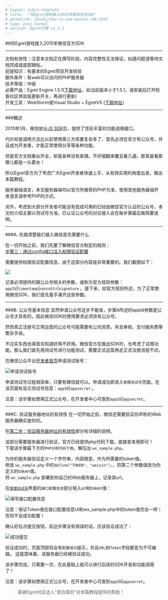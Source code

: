 ```yaml
---
# layout: subjs-template
# title:  "将Egret游戏接入2015年微信官方SDK"
# permalink: jksubj/how-to-use-weixin-sdk.html
# type: proj-normal
# version: Egret引擎 v1.5.1
---
```

       
          
        
      
##将Egret游戏接入2015年微信官方SDK
     
      
    
------
文档有效性：注意本文档正在撰写阶段，内容完整性无法保证，如遇问题请等待文档完成或底部跟帖。           
前提知识：有基本的Egret项目开发经验         
额外条件：有web可以访问的PHP服务器     
技术等级：中级             
必需产品：Egret Engine 1.5.1(<a href="http://www.egret.com/egretengine" target="_blank">下载地址</a>，如当前版本小于1.5.1，请安装后打开检查社区体验版更新开关，再进行更新)       
开发工具：WebStorm或Visual Studio + EgretVS (<a href="http://www.egret.com/egretvs" target="_blank">下载地址</a>)        
          
      
    
------


###概述

2015年1月，微信放出[JS SDK](http://mp.weixin.qq.com/wiki/)后，提供了空前丰富的功能调用接口。

代价却是调用方法比以前使用第三方库要复杂多了，首先必须在官方有公众号，并且成为开发者，才能正常使用分享等各种功能。
     
但是官方文档看似齐全，却是各种没有条理。不仔细翻来覆去看几遍，那真是看那哪儿都是一头雾水！
    
所以Egret官方为了考虑广大Egret开发者快速上手，从有效实用的角度出发，推出本篇教程。
   
服务器端语言，本文服务器端均以官方所推荐的PHP为准，使用其他服务器端开发语言请参考PHP的方式。 
   
另外，考虑到大部分开发者可能没有现成可用的已经由微信官方认证的公众号，本文的介绍主要以测试号为准。已认证公众号的对应接入会在每步骤最后做简要说明。
    
------
###A. 先搞清楚我们接入微信首先需要什么   
   
在一切开始之前，我们先要了解微信官方制定的规则：   
[步骤三：通过config接口注入权限验证配置](http://mp.weixin.qq.com/wiki/7/aaa137b55fb2e0456bf8dd9148dd613f.html#.E6.AD.A5.E9.AA.A4.E4.B8.89.EF.BC.9A.E9.80.9A.E8.BF.87config.E6.8E.A5.E5.8F.A3.E6.B3.A8.E5.85.A5.E6.9D.83.E9.99.90.E9.AA.8C.E8.AF.81.E9.85.8D.E7.BD.AE)

需要提供权限验证配置信息，由于这部分内容是非常重要的。我们截图如下：         
          
![]({{site.baseurl}}/assets/img-subj/how-to-use-weixin-sdk/02-official-config-comments.jpg)

记录必须提供的跟公众号相关的参数，或称为官方规则参数： `appId`|`timestamp`|`nonceStr`|`signature` 。接下来，如官方规则所述，为了正常使用微信SDK，我们首先着手凑齐这些参数。
       
      
------
###B. 公众号基本信息
显然申请公众号这步不能省，步骤A所述的appId参数是公众号才具有的，因此微信SDK的使用要求必须具有公众号。   
   
然而真正注册可正常运营的公众号可能需要有公司资质，并且审核、支付服务费等繁杂手续。  
   
不过买东西也得首先知道好用不好用。微信官方在推出SDK时，也考虑了试用功能。那么我们首先用测试号进行功能测试，需要正式运营再走正式注册流程不迟。  
   
在微信公众平台[开发者首页](http://mp.weixin.qq.com/wiki/home/)申请测试账号：      
        
![申请测试账号]({{site.baseurl}}/assets/img-subj/how-to-use-weixin-sdk/01-application-test-account.jpg)  
    
申请测试号过程很简单，只要有微信就可以。申请成功即进入```管理测试号```页面，在该页面有显示测试号信息：`appID`|`appsecret` 。        
    
          
注意：该步骤如使用正式公众号，在开发者中心可查到`appID`|`appsecret`。
    

------
###C. 验证服务器地址的有效性
在一切开始之前，微信还需要验证你声称的Web服务器确实是你的。
   
在[第二步：验证服务器地址的有效性](http://mp.weixin.qq.com/wiki/17/2d4265491f12608cd170a95559800f2d.html#.E7.AC.AC.E4.BA.8C.E6.AD.A5.EF.BC.9A.E9.AA.8C.E8.AF.81.E6.9C.8D.E5.8A.A1.E5.99.A8.E5.9C.B0.E5.9D.80.E7.9A.84.E6.9C.89.E6.95.88.E6.80.A7)部分有详细的说明。  
    
该部分需要服务器进行验证，官方已经提供php代码下载，直接拿来用即可！    
下载该步骤最下方的```PHP示例代码下载```，解压出 `wx_sample.php`。   
     
为你的服务器验证定义一个字符串，内容随意，作为所需要的token值。   
修改 `wx_sample.php` 中的```define("TOKEN", "weixin");```，将第二个参数值改为你定义的token值。   
将 `wx_sample.php` 部署到你自己的Web服务器上，记录其url。   
    
在[```管理测试号```](http://mp.weixin.qq.com/debug/cgi-bin/sandboxinfo?action=showinfo&t=sandbox/index)界面的```接口配置信息```部分填入url和token值：      
        
![填写接口配置信息]({{site.baseurl}}/assets/img-subj/how-to-use-weixin-sdk/03-validate-server.jpg)
          
注意：保证Token值在接口配置信息UI和wx_sample.php中的token值完全一样！否则不会成功配置！
      
确认好后点提交按钮，前边步骤没有错误的话，应该验证成功了：       
       
![成功提交]({{site.baseurl}}/assets/img-subj/how-to-use-weixin-sdk/04-validate-server-success.jpg)     
       
验证成功时，页面顶部将会有```配置成功```提示，并且```URL```和```Token```字段都变为不可编辑。
这就意味着，该服务器已经被验证成功。     
      
该步骤完成，只需要一次，在此基础上就可以进行后续的SDK开发和功能调用了！     
        
       
注意：该步骤如使用正式公众号，在开发者中心可查到`appID`|`appsecret`。       

> 感谢Egret社区达人“卖白菜的”对本篇教程提供的帮助！

>



>



>



>



>